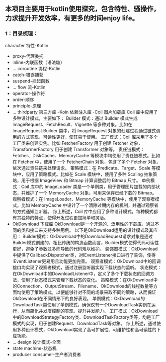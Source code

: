 
## 本项目主要用于kotlin使用探究，包含特性、骚操作，力求提升开发效率，有更多的时间enjoy life。

### 1：目录梳理：

character 特性-Kotlin
 - proxy-代理委托
 - inline-内联函数（语法糖）
 - ...
coroutine 协程-Kotlin
 - catch-错误捕获
 - suspend-挂起函数
 - ...
flow 流-Kotlin
 - operator-操作符
 - order-顺序
 - principle-原理
 - ...
thirdparty 第三方库
 -Koin 依赖注入库
 -Coil 图片加载库
   Coil 库中应用了多种设计模式，主要如下：
   Builder 模式：通过 Builder 模式生成 ImageRequest、FetchResult、Vignette 等多种对象。比如在 ImageRequest.Builder 类中，将 ImageRequest 对象的创建过程通过链式调用的方式实现，可读性更好，使其易于使用。
   工厂模式：Coil 库采用了多个工厂类来创建实例。比如 FetcherFactory 用于创建 Fetcher 对象，TransformerFactory 用于创建 Transformer 对象等。
   责任链模式：Fetcher、DiskCache、MemoryCache 等模块中均使用了责任链模式。比如在 Fetcher 中，使用了一个 FetcherChain 对象，包含了多个 Fetcher 对象，依次通过责任链来处理请求。
   策略模式：在 Predicate、Target、Scale 等模块中，应用了策略模式。比如在 Scale 模块中，使用了多种 Scaling 抽象策略，用于根据 ImageView 和 Bitmap 计算调整后的 Bitmap 尺寸。
   单例模式：Coil 库中的 ImageLoader 类是一个单例类，用于管理图片加载的内部状态，并维护了一个 MemoryCache 对象，可用来保存已经下载的 Bitmap。
   观察者模式：在 ImageLoader、MemoryCache 等模块中，使用了观察者模式。比如 MemoryCache 中设计了一个清除过期内存的机制，并通过观察者的方式通知监听器。
   综上所述，Coil 库中应用了多种设计模式，每种模式都有其独特的特点，使得开发过程更加简单和灵活。
 - OkDownload 下载库
   OkDownload是一个开源的、泛用性的下载库，通过不同的类和接口来支持多种用例。
   以下是OkDownload运用的设计模式及其应用：
   Builder模式：OkDownload中的DownloadRequest请求对象是通过Builder模式创建的，相比传统的构造函数而言，Builder模式使得代码可读性更好，避免了参数过多而导致的代码难以维护。
   装饰器模式：OkDownload中提供了CallbackDispatcher类，对IEventListener接口进行了装饰，使得IEventListener更易用且功能更加完善。
   观察者模式：OkDownload中的回调接口均实现了观察者模式，通过注册监听器实现下载状态的监听。
   状态模式：在OkDownload中的DownloadListener中，定义了多个下载状态的回调方法，使用了状态模式来管理下载状态的变化。
   策略模式：在OkDownload中的Connection、OutputStream、Filename、OkDownload的线程数量等方面均使用了策略模式，以便能够针对不同的场景采取不同的策略，从而保证OkDownload在不同情形下的良好表现。
   单例模式：OkDownload的DownloadTask类使用了单例模式，确保仅有一个DownloadTask实例在运行，从而简化并发度控制的实现，提升并发能力。
   工厂模式：OkDownload中的DownloadStrategyFactory类、DownloadTaskFactory类等，均是工厂模式的实现，用于创建Request、DownloadTask等对象。
   综上所述，通过使用多种设计模式，OkDownload实现了高可扩展性、可维护性和高可读性的下载功能。
 - ...
design 设计模式-全面
 - state machine-状态机
 - producer consumer-生产者消费者